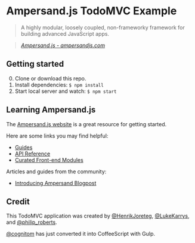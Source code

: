 # Ampersand.js TodoMVC Example

> A highly modular, loosely coupled, non-frameworky framework for building advanced JavaScript apps.

> _[Ampersand.js - ampersandjs.com](http://ampersandjs.com)_

## Getting started

0. Clone or download this repo.
0. Install dependencies: `$ npm install`
0. Start local server and watch: `$ npm start`

## Learning Ampersand.js

The [Ampersand.js website](http://ampersandjs.com) is a great resource for getting started.

Here are some links you may find helpful:

* [Guides](http://ampersandjs.com/learn)
* [API Reference](http://ampersandjs.com/docs)
* [Curated Front-end Modules](http://tools.ampersandjs.com)

Articles and guides from the community:

* [Introducing Ampersand Blogpost](http://blog.andyet.com/2014/06/25/introducing-ampersand-js/)


## Credit

This TodoMVC application was created by [@HenrikJoreteg](http://twitter.com/henrikjoreteg), [@LukeKarrys](http://twitter.com/lukekarrys), and [@philip_roberts](https://twitter.com/philip_roberts).

[@cognitom](https://github.com/cognitom) has just converted it into CoffeeScript with Gulp.
